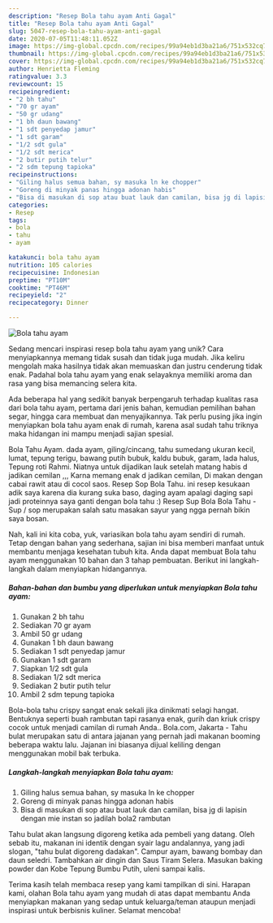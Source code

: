 ```yaml
---
description: "Resep Bola tahu ayam Anti Gagal"
title: "Resep Bola tahu ayam Anti Gagal"
slug: 5047-resep-bola-tahu-ayam-anti-gagal
date: 2020-07-05T11:48:11.052Z
image: https://img-global.cpcdn.com/recipes/99a94eb1d3ba21a6/751x532cq70/bola-tahu-ayam-foto-resep-utama.jpg
thumbnail: https://img-global.cpcdn.com/recipes/99a94eb1d3ba21a6/751x532cq70/bola-tahu-ayam-foto-resep-utama.jpg
cover: https://img-global.cpcdn.com/recipes/99a94eb1d3ba21a6/751x532cq70/bola-tahu-ayam-foto-resep-utama.jpg
author: Henrietta Fleming
ratingvalue: 3.3
reviewcount: 15
recipeingredient:
- "2 bh tahu"
- "70 gr ayam"
- "50 gr udang"
- "1 bh daun bawang"
- "1 sdt penyedap jamur"
- "1 sdt garam"
- "1/2 sdt gula"
- "1/2 sdt merica"
- "2 butir putih telur"
- "2 sdm tepung tapioka"
recipeinstructions:
- "Giling halus semua bahan, sy masuka ln ke chopper"
- "Goreng di minyak panas hingga adonan habis"
- "Bisa di masukan di sop atau buat lauk dan camilan, bisa jg di lapisin dengan mie instan so jadilah bola2 rambutan"
categories:
- Resep
tags:
- bola
- tahu
- ayam

katakunci: bola tahu ayam 
nutrition: 105 calories
recipecuisine: Indonesian
preptime: "PT10M"
cooktime: "PT46M"
recipeyield: "2"
recipecategory: Dinner

---
```



![Bola tahu ayam](https://img-global.cpcdn.com/recipes/99a94eb1d3ba21a6/751x532cq70/bola-tahu-ayam-foto-resep-utama.jpg)

Sedang mencari inspirasi resep bola tahu ayam yang unik? Cara menyiapkannya memang tidak susah dan tidak juga mudah. Jika keliru mengolah maka hasilnya tidak akan memuaskan dan justru cenderung tidak enak. Padahal bola tahu ayam yang enak selayaknya memiliki aroma dan rasa yang bisa memancing selera kita.

Ada beberapa hal yang sedikit banyak berpengaruh terhadap kualitas rasa dari bola tahu ayam, pertama dari jenis bahan, kemudian pemilihan bahan segar, hingga cara membuat dan menyajikannya. Tak perlu pusing jika ingin menyiapkan bola tahu ayam enak di rumah, karena asal sudah tahu triknya maka hidangan ini mampu menjadi sajian spesial.

Bola Tahu Ayam. dada ayam, giling/cincang, tahu sumedang ukuran kecil, lumat, tepung terigu, bawang putih bubuk, kaldu bubuk, garam, lada halus, Tepung roti Rahmi. Niatnya untuk dijadikan lauk setelah matang habis d jadikan cemilan ,,, Karna memang enak d jadikan cemilan, Di makan dengan cabai rawit atau di cocol saos. Resep Sop Bola Tahu. ini resep kesukaan adik saya karena dia kurang suka baso, daging ayam apalagi daging sapi jadi proteinnya saya ganti dengan bola tahu :) Resep Sup Bola Bola Tahu - Sup / sop merupakan salah satu masakan sayur yang ngga pernah bikin saya bosan.


Nah, kali ini kita coba, yuk, variasikan bola tahu ayam sendiri di rumah. Tetap dengan bahan yang sederhana, sajian ini bisa memberi manfaat untuk membantu menjaga kesehatan tubuh kita. Anda dapat membuat Bola tahu ayam menggunakan 10 bahan dan 3 tahap pembuatan. Berikut ini langkah-langkah dalam menyiapkan hidangannya.

<!--inarticleads1-->

##### Bahan-bahan dan bumbu yang diperlukan untuk menyiapkan Bola tahu ayam:

1. Gunakan 2 bh tahu
1. Sediakan 70 gr ayam
1. Ambil 50 gr udang
1. Gunakan 1 bh daun bawang
1. Sediakan 1 sdt penyedap jamur
1. Gunakan 1 sdt garam
1. Siapkan 1/2 sdt gula
1. Sediakan 1/2 sdt merica
1. Sediakan 2 butir putih telur
1. Ambil 2 sdm tepung tapioka


Bola-bola tahu crispy sangat enak sekali jika dinikmati selagi hangat. Bentuknya seperti buah rambutan tapi rasanya enak, gurih dan kriuk crispy cocok untuk menjadi camilan di rumah Anda.. Bola.com, Jakarta - Tahu bulat merupakan satu di antara jajanan yang pernah jadi makanan booming beberapa waktu lalu. Jajanan ini biasanya dijual keliling dengan menggunakan mobil bak terbuka. 

<!--inarticleads2-->

##### Langkah-langkah menyiapkan Bola tahu ayam:

1. Giling halus semua bahan, sy masuka ln ke chopper
1. Goreng di minyak panas hingga adonan habis
1. Bisa di masukan di sop atau buat lauk dan camilan, bisa jg di lapisin dengan mie instan so jadilah bola2 rambutan


Tahu bulat akan langsung digoreng ketika ada pembeli yang datang. Oleh sebab itu, makanan ini identik dengan syair lagu andalannya, yang jadi slogan, &#34;tahu bulat digoreng dadakan&#34;. Campur ayam, bawang bombay dan daun seledri. Tambahkan air dingin dan Saus Tiram Selera. Masukan baking powder dan Kobe Tepung Bumbu Putih, uleni sampai kalis. 

Terima kasih telah membaca resep yang kami tampilkan di sini. Harapan kami, olahan Bola tahu ayam yang mudah di atas dapat membantu Anda menyiapkan makanan yang sedap untuk keluarga/teman ataupun menjadi inspirasi untuk berbisnis kuliner. Selamat mencoba!
